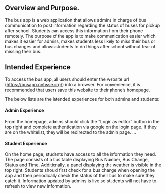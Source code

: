 ## Overview and Purpose.
The bus app is a web application that allows admins in charge of bus communication to post information regarding the status of buses for pickup after school. Students can access this information from their phone remotely. The purpose of the app is to make communication easier which makes it easier for admins, makes students less likely to miss their bus or bus changes and allows students to do things after school without fear of missing their bus. 

## Intended Experience
To access the bus app, all users should enter the website url (https://busapp.nnhsse.org/) into a browser. For convenience, it is recommended that users save this website to their phone’s homepage. 

The below lists are the intended experiences for both admins and students:

#### Admin Experience
From the homepage, admins should click the “Login as editor” button in the top right and complete authentication via google on the login page. If they are on the whitelist, they will be redirected to the admin page.  …

#### Student Experience 
On the home page, students have access to all the information they need. The page consists of  a bus table displaying Bus Number, Bus Change, Status and Time. Additionally, a panel displaying the weather is visible in the top right. Students should first check for a bus change when opening the app and then periodically check the status of their bus to make sure they catch it. Information updated by admins is live so students will not have to refresh to view new information.
